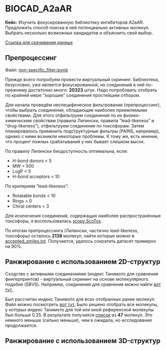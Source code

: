 # BIOCAD_A2aAR

**Кейс:** Изучить фокусированную библиотеку ингибиторов A2aAR. Предложить способ поиска в ней потенциально активных молекул. Выбрать несколько возможных кандидатов и объяснить свой выбор.

[Ссылка для скачивания данных](https://drive.google.com/drive/folders/1qlieTlBvTo_p6yKORecSkwkn4s9s-65T)

## Препроцессинг

Файл: [non-specific_filter.ipynb](https://github.com/alyferryhalo/BIOCAD_A2aAR/blob/main/non-specific_filter.ipynb)

Прежде всего попробуем провести виртуальный скрининг. Библиотека, безусловно, уже является фокусированной, но соединений в ней по-прежнему достаточно много: **20323** штук. Надо попробовать отобрать по крайней мере “хорошие” соединения простейшим отбором.

Для начала проведём неспецифическое фильтрование (препроцессинг), чтобы выбрать соединения, обладающие наиболее приемлемыми свойствами. Для этого отфильтруем соединения по их физико-химическим свойствам (правила Липински, правила “lead-likeness” и “drug-likeness”), отфильтруем соединения по токсофорам. Затем планировалось применить подструктурные фильтры (PAINS, например), однако с ними возникли некоторые проблемы. К тому же, есть мнение, что процент ложных срабатываний у них бывает слишком высок.

По правилу Липински биодоступность оптимальна, если:
* H-bond donors < 5
* MW < 500
* LogP < 5
* H-bond acceptors < 10

По критериям “lead-likeness”:
* Rotatable bonds < 10
* Rings > 0
* Chiral centers < 3

Для исключения соединений, содержащих наиболее распространённые токсофоры, я воспользовалась [scopy.ScoTox](https://scopy.iamkotori.com/modules/scopy.ScoTox.html).

По итогам препроцессинга (Липински, частично lead-likeness, токсофоры) осталось **2138** молекул, найти которые можно в [accepted_smiles.txt](https://github.com/alyferryhalo/BIOCAD_A2aAR/blob/main/accepted_smiles.txt). Получается, удалось сократить датасет примерно на 90%.

## Ранжирование с использованием 2D-структур 

Сходство с активными соединениями (индекс Танимото для сравнения фингерпринтов) - виртуальный скрининг на основе молекулярного подобия (SBVS). Например, соединения для сравнения можно найти [вот тут.](https://en.wikipedia.org/wiki/Adenosine_A2A_receptor#Antagonists)

Был рассчитан индекс Танимото для всех отобранных ранее молекул. Файл можно посмотреть [вот тут.](https://github.com/alyferryhalo/BIOCAD_A2aAR/blob/main/tanimoto_similarity.ipynb) Было решено отобрать все молекулы, у которых индекс Танимото для той или иной референсной молекулы был больше 0.25. В результате получился [список](https://github.com/alyferryhalo/BIOCAD_A2aAR/blob/main/tanimoto_smiles.txt) из **47** молекул. Это немного меньше (сильно меньше), чем я ожидала, но исследование продолжается.

## Ранжирование с использованием 3D-структур

